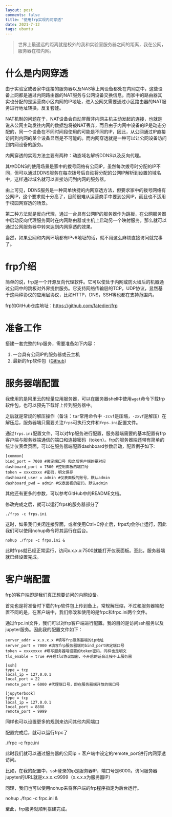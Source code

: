 ```yaml
---
layout: post
comments: false
title: "使用frp实现内网穿透"
date: 2021-7-12
tags: ubuntu
---
```


> 世界上最遥远的距离就是校外的我和实验室服务器之间的距离，我在公网，服务器在校内网。

<!--more-->

# 什么是内网穿透
由于实验室或者家中连接的服务器以及NAS等上网设备都处在内网之中，这些设备上网都是通过内网路由器的NAT服务与公网设备交换信息。而家中的路由器其实也分配的是运营商小区内网的IP地址，进入公网又需要通过小区路由器的NAT服务进行地址转换，反复套娃。

NAT机制的问题在于，NAT设备会自动屏蔽非内网主机主动发起的连接，也就是说从公网主动发往内网的数据包将被NAT丢弃，而且由于内网中设备的IP是动态分配的，同一个设备在不同时间段使用的可能是不同的IP，因此，从公网通过IP直接访问到内网的某个设备显然是不可能的。而内网穿透就是一种可以让公网设备访问到内网设备的服务。

内网穿透的实现方法主要有两种：动态域名解析DDNS以及反向代理。

其中DDNS的使用场景是家中的拨号网络有公网IP，虽然每次拨号时分配的IP不同，但可以通过DDNS服务在每次拨号后自动将分配的公网IP解析到设置的域名中，这样通过域名就可以直接访问到内网的服务器。

由上可见，DDNS服务是一种简单快捷的内网穿透方法，但要求家中的拨号网络有公网IP，这个要求就十分高了，目前很难从运营商手中要到公网IP，而且也不适用于校园网穿透的场景。

第二种方法就是反向代理，通过一台具有公网IP的服务器作为跳板，在公网服务器中启动反向代理服务同时在内网路由器或主机上启动另一个映射服务，那么就可以通过公网服务器中转来达到内网穿透的效果。

当然，如果公网和内网环境都有IPv6地址的话，就不用这么麻烦直接访问就完事了。

# frp介绍
简单的说，frp是一个开源反向代理软件。它可以使处于内网或防火墙后的机器通过公网中的跳板对外界提供服务。它支持网络传输层的TCP，UDP协议，显然基于这两种协议的应用层协议，比如HTTP，DNS，SSH等也都在支持范围内。

frp的GitHub仓库地址：https://github.com/fatedier/frp

# 准备工作
搭建一套完整的frp服务，需要准备如下内容：
1. 一台具有公网IP的服务器或云主机
2. 最新的frp软件包（[Github](https://github.com/fatedier/frp/releases)）

# 服务器端配置

我使用的是阿里云的轻量应用服务器，可以在服务器shell中使用`wget`命令下载frp软件包，也可以预先下载好上传到服务器中。

之后就是常规的解压操作（备注：`tar`常用命令中 `-zcvf`是压缩，`-zxvf`是解压）在解压后，服务器端只需要关注`frps`可执行文件和`frps.ini`配置文件。

通过`frps.ini`配置文件，可以对frp服务进行配置，服务器端需要的基本配置有frp客户端与服务器端通信的端口和连接密码（token）。frp的服务器端还带有简单的统计仪表盘页面，可以在服务器端配置dashboard参数启动，配置例子如下:
```
[common]
bind_port = 7000 #绑定端口号 和之后客户端的要对应
dashboard_port = 7500 #控制面板的端口号
token = xxxxxxxx #密码，明文保存
dashboard_user = admin #仪表面板的账号，默认admin
dashboard_pwd = admin #仪表面板的密码，默认admin
```
其他还有更多的参数，可以参考GitHub中的README文档。

修改完成之后，就可以运行frps的服务器部分了

`./frps -c frps.ini`

这时，如果我们关闭连接界面，或者使用Ctrl+C停止后，frps均会停止运行，因此我们可以使用nohup命令将其运行在后台。

`nohup ./frps -c frps.ini &`

此时frps就已经正常运行，访问x.x.x.x:7500就能打开仪表面板。至此，服务器端就已经设置完成。

# 客户端配置
frp的客户端即是我们真正想要访问的内网设备。

首先也是将准备时下载的frp软件包上传到备上，常规解压缩，不过和服务器端配置不同的是，在客户端中，我们修改和使用的是frpc和frpc.ini两个文件。

通过frpc.ini文件，我们可以对frp客户端进行配置。我的目的是访问ssh服务以及jupyter服务。因此我的配置文件如下：

```[common]
server_addr = x.x.x.x #填写frp服务器端的ip地址
server_port = 7000 #填写frp服务器端的bind_port绑定端口号
token = xxxxxxxx #填写服务器端设置的token密码，同样也是明文
tls_enable = true #开启tls协议加密，不开启的话会连接不上服务器
 
[ssh]
type = tcp
local_ip = 127.0.0.1
local_port = 22
remote_port = 6000 #代理端口号，即在服务器端开放的端口号
 
[jupyterbook]
type = tcp
local_ip = 127.0.0.1
local_port = 8888
remote_port = 9999
```
同样也可以设置更多的规则来访问其他内网端口

配置完成后，就可以运行frpc了

./frpc -c frpc.ini

此时我们就可以通过服务器的公网ip + 客户端中设定的remote_port进行内网穿透访问。

比如，在我的配置中，ssh登录的ip是服务器IP，端口号是6000。访问服务器jupyter的URL就是x.x.x.x:9999（x.x.x.x为服务器IP）

同理，我们也可以使用nohup来将客户端的frp程序指定为后台运行。

nohup ./frpc -c frpc.ini &

至此，frp服务就顺利搭建完成。